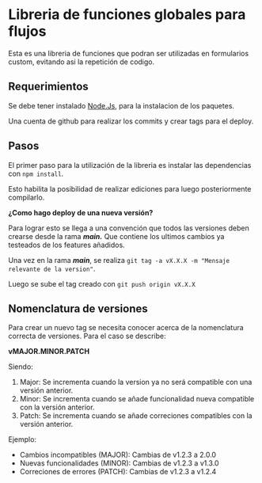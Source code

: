 # Libreria de funciones globales para flujos

Esta es una libreria de funciones que podran ser utilizadas en formularios custom, evitando asi la repetición de codigo.

## Requerimientos

Se debe tener instalado [Node.Js](https://nodejs.org/en "Link de instalacion"), para la instalacion de los paquetes.

Una cuenta de github para realizar los commits y crear tags para el deploy.

## Pasos 

El primer paso para la utilización de la libreria es instalar las dependencias con `npm install`.

Esto habilita la posibilidad de realizar ediciones para luego posteriormente compilarlo.

**¿Como hago deploy de una nueva versión?**

Para lograr esto se llega a una convención que todos las versiones deben crearse desde la rama ***main.*** Que contiene los ultimos cambios ya testeados de los features añadidos.

Una vez en la rama ***main***, se realiza `git tag -a vX.X.X -m "Mensaje relevante de la version"`.

Luego se sube el tag creado con `git push origin vX.X.X` 

## Nomenclatura de versiones

Para crear un nuevo tag se necesita conocer acerca de la nomenclatura correcta de versiones. Para el caso se describe:

**vMAJOR.MINOR.PATCH**

Siendo:

1. Major: Se incrementa cuando la version ya no será compatible con una versión anterior.
2. Minor: Se incrementa cuando se añade funcionalidad nueva compatible con la versión anterior.
3. Patch: Se incrementa cuando se añade correciones compatibles con la versión anterior.

Ejemplo:

- Cambios incompatibles (MAJOR): Cambias de v1.2.3 a 2.0.0
- Nuevas funcionalidades (MINOR): Cambias de v1.2.3 a v1.3.0
- Correciones de errores (PATCH): Cambias de v1.2.3 a v1.2.4
